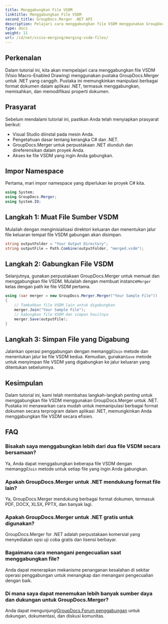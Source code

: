 ```yaml
---
title: Menggabungkan File VSDM
linktitle: Menggabungkan File VSDM
second_title: GroupDocs.Merger .NET API
description: Pelajari cara menggabungkan file VSDM menggunakan GroupDocs.Merger untuk .NET. Sederhanakan tugas manajemen dokumen Anda dengan perpustakaan yang mudah digunakan ini.
type: docs
weight: 11
url: /id/net/visio-merging/merging-vsdm-files/
---
```

## Perkenalan
Dalam tutorial ini, kita akan mempelajari cara menggabungkan file VSDM (Visio Macro-Enabled Drawing) menggunakan pustaka GroupDocs.Merger untuk .NET yang canggih. Pustaka ini memungkinkan manipulasi berbagai format dokumen dalam aplikasi .NET, termasuk menggabungkan, memisahkan, dan memodifikasi properti dokumen.
## Prasyarat
Sebelum mendalami tutorial ini, pastikan Anda telah menyiapkan prasyarat berikut:
- Visual Studio diinstal pada mesin Anda.
- Pengetahuan dasar tentang kerangka C# dan .NET.
- GroupDocs.Merger untuk perpustakaan .NET diunduh dan direferensikan dalam proyek Anda.
- Akses ke file VSDM yang ingin Anda gabungkan.

## Impor Namespace
Pertama, mari impor namespace yang diperlukan ke proyek C# kita.
```csharp
using System; 
using GroupDocs.Merger;
using System.IO;
```
## Langkah 1: Muat File Sumber VSDM
Mulailah dengan menginisialisasi direktori keluaran dan menentukan jalur file keluaran tempat file VSDM gabungan akan disimpan.
```csharp
string outputFolder = "Your Output Directory";
string outputFile = Path.Combine(outputFolder, "merged.vsdm");
```
## Langkah 2: Gabungkan File VSDM
 Selanjutnya, gunakan perpustakaan GroupDocs.Merger untuk memuat dan menggabungkan file VSDM. Mulailah dengan membuat instance`Merger` kelas dengan path ke file VSDM pertama.
```csharp
using (var merger = new GroupDocs.Merger.Merger("Your Sample File"))
{
    // Tambahkan file VSDM lain untuk digabungkan
    merger.Join("Your Sample File");
    // Gabungkan file VSDM dan simpan hasilnya
    merger.Save(outputFile);
}
```
## Langkah 3: Simpan File yang Digabung
Jalankan operasi penggabungan dengan memanggil`Join` metode dan menentukan jalur ke file VSDM kedua. Kemudian, gunakan`Save` metode untuk menyimpan file VSDM yang digabungkan ke jalur keluaran yang ditentukan sebelumnya.

## Kesimpulan
Dalam tutorial ini, kami telah membahas langkah-langkah penting untuk menggabungkan file VSDM menggunakan GroupDocs.Merger untuk .NET. Pustaka ini menawarkan cara mudah untuk memanipulasi berbagai format dokumen secara terprogram dalam aplikasi .NET, memungkinkan Anda menggabungkan file VSDM secara efisien.

## FAQ
### Bisakah saya menggabungkan lebih dari dua file VSDM secara bersamaan?
 Ya, Anda dapat menggabungkan beberapa file VSDM dengan memanggil`Join` metode untuk setiap file yang ingin Anda gabungkan.
### Apakah GroupDocs.Merger untuk .NET mendukung format file lain?
Ya, GroupDocs.Merger mendukung berbagai format dokumen, termasuk PDF, DOCX, XLSX, PPTX, dan banyak lagi.
### Apakah GroupDocs.Merger untuk .NET gratis untuk digunakan?
GroupDocs.Merger for .NET adalah perpustakaan komersial yang menyediakan opsi uji coba gratis dan lisensi berbayar.
### Bagaimana cara menangani pengecualian saat menggabungkan file?
Anda dapat menerapkan mekanisme penanganan kesalahan di sekitar operasi penggabungan untuk menangkap dan menangani pengecualian dengan baik.
### Di mana saya dapat menemukan lebih banyak sumber daya dan dukungan untuk GroupDocs.Merger?
 Anda dapat mengunjungi[GroupDocs.Forum penggabungan](https://forum.groupdocs.com/c/merger/32) untuk dukungan, dokumentasi, dan diskusi komunitas.